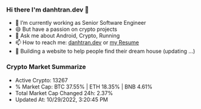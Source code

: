 ### Hi there I'm danhtran.dev 👋

- 🔭 I’m currently working as Senior Software Engineer
- 😄 But have a passion on crypto projects
- 💬 Ask me about Android, Crypto, Running 
- 📫 How to reach me: <a href="https://danhtran.dev" target="_blank">danhtran.dev</a> or <a href="Developer-Resume.pdf" target="_blank">my Resume</a>
- 🌱 Building a website to help people find their dream house (updating ...)

### Crypto Market Summarize
- Active Crypto: 13267
- % Market Cap: BTC 37.55% | ETH 18.35% | BNB 4.61%
- Total Market Cap Changed 24h: 2.37%
- Updated At: 10/29/2022, 3:20:45 PM
